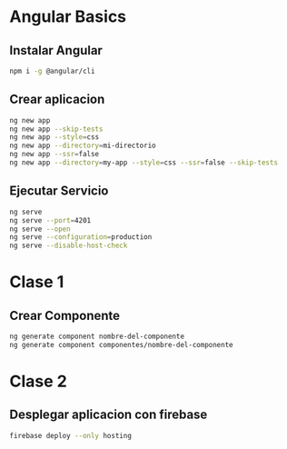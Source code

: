 # Angular Basics

## Instalar Angular
```bash
npm i -g @angular/cli
```

## Crear aplicacion
```bash
ng new app
ng new app --skip-tests
ng new app --style=css
ng new app --directory=mi-directorio
ng new app --ssr=false
ng new app --directory=my-app --style=css --ssr=false --skip-tests
```

## Ejecutar Servicio
```bash
ng serve
ng serve --port=4201
ng serve --open
ng serve --configuration=production
ng serve --disable-host-check
```

# Clase 1
## Crear Componente
```bash
ng generate component nombre-del-componente
ng generate component componentes/nombre-del-componente
```

# Clase 2
## Desplegar aplicacion con firebase
```bash
firebase deploy --only hosting
```